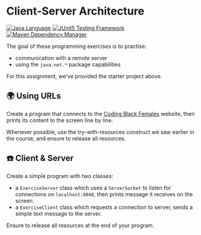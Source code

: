 # Client-Server Architecture

[![Java Language](https://img.shields.io/badge/PLATFORM-OpenJDK-3A75B0.svg?style=for-the-badge)][1]
[![JUnit5 Testing Framework](https://img.shields.io/badge/testing%20framework-JUnit5-26A162.svg?style=for-the-badge)][2]
[![Maven Dependency Manager](https://img.shields.io/badge/dependency%20manager-Maven-AA215A.svg?style=for-the-badge)][3]

The goal of these programming exercises is to practise:
- communication with a remote server
- using the `java.net.*` package capabilities

For this assignment, we've provided the starter project above.

## :earth_africa: Using URLs

Create a program that connects to the [Coding Black Females](https://codingblackfemales.com) website, then prints its content to the screen line by line.

Whenever possible, use the try-with-resources construct we saw earlier in the course, and ensure to release all resources.

## :phone: Client & Server

Create a simple program with two classes:
- a `ExerciseServer` class which uses a `ServerSocket` to listen for connections on `localhost:4040`, then prints message it receives on the screen.
- a `ExerciseClient` class which requests a connection to server, sends a simple text message to the server.

Ensure to release all resources at the end of your program.

[1]: https://docs.oracle.com/javase/21/docs/api/index.html
[2]: https://junit.org/junit5/
[3]: https://maven.apache.org/